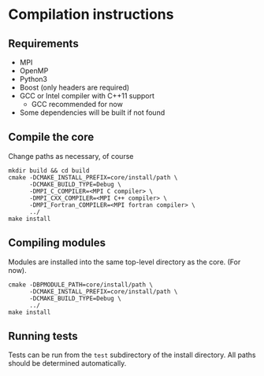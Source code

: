 # Compilation instructions

## Requirements

  * MPI
  * OpenMP
  * Python3
  * Boost (only headers are required)
  * GCC or Intel compiler with C++11 support
    * GCC recommended for now
  * Some dependencies will be built if not found


## Compile the core

Change paths as necessary, of course

    mkdir build && cd build
    cmake -DCMAKE_INSTALL_PREFIX=core/install/path \
          -DCMAKE_BUILD_TYPE=Debug \
          -DMPI_C_COMPILER=<MPI C compiler> \
          -DMPI_CXX_COMPILER=<MPI C++ compiler> \
          -DMPI_Fortran_COMPILER=<MPI fortran compiler> \
          ../
    make install



## Compiling modules

Modules are installed into the same top-level directory as the core.
(For now).

    cmake -DBPMODULE_PATH=core/install/path \
          -DCMAKE_INSTALL_PREFIX=core/install/path \
          -DCMAKE_BUILD_TYPE=Debug \
          ../
    make install



## Running tests

Tests can be run from the `test` subdirectory of the install directory. All paths should
be determined automatically.
